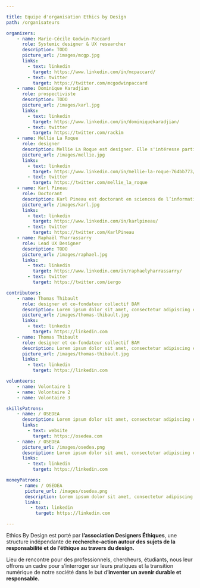 ```yaml
---

title: Equipe d'organisation Ethics by Design
path: /organisateurs

organizers:
    - name: Marie-Cécile Godwin-Paccard
      role: Systemic designer & UX researcher
      description: TODO
      picture_url: /images/mcgp.jpg
      links:
        - text: linkedin
          target: https://www.linkedin.com/in/mcpaccard/
        - text: twitter
          target: https://twitter.com/mcgodwinpaccard
    - name: Dominique Karadjian
      role: prospectiviste
      description: TODO
      picture_url: /images/karl.jpg
      links:
        - text: linkedin
          target: https://www.linkedin.com/in/dominiquekaradjian/
        - text: twitter
          target: https://twitter.com/rackim
    - name: Mellie La Roque
      role: designer
      description: Mellie La Roque est designer. Elle s'intéresse particulièrement au sujet de responsabilité du designer, de pratiques et méthodologies de design plus vertueuses - design systémique, sobriété numérique. 
      picture_url: /images/mellie.jpg
      links:
        - text: linkedin
          target: https://www.linkedin.com/in/mellie-la-roque-764bb773/
        - text: twitter
          target: https://twitter.com/mellie_la_roque
    - name: Karl Pineau
      role: Doctorant
      description: Karl Pineau est doctorant en sciences de l’information et de la communication. Il s’intéresse particulièrement aux notions de design de l’attention, design persuasif.
      picture_url: /images/karl.jpg
      links:
        - text: linkedin
          target: https://www.linkedin.com/in/karlpineau/
        - text: twitter
          target: https://twitter.com/KarlPineau
    - name: Raphaël Yharrassarry
      role: Lead UX Designer
      description: TODO
      picture_url: /images/raphael.jpg
      links:
        - text: linkedin
          target: https://www.linkedin.com/in/raphaelyharrassarry/
        - text: twitter
          target: https://twitter.com/iergo

contributors:
    - name: Thomas Thibault
      role: designer et co-fondateur collectif BAM
      description: Lorem ipsum dolor sit amet, consectetur adipiscing elit. Pellentesque volutpat sem consequat tincidunt posuere. Curabitur vel blandit mauris. Pellentesque volutpat.
      picture_url: /images/thomas-thibault.jpg
      links:
        - text: linkedin
          target: https://linkedin.com
    - name: Thomas Thibault
      role: designer et co-fondateur collectif BAM
      description: Lorem ipsum dolor sit amet, consectetur adipiscing elit. Pellentesque volutpat sem consequat tincidunt posuere. Curabitur vel blandit mauris. Pellentesque volutpat.
      picture_url: /images/thomas-thibault.jpg
      links:
        - text: linkedin
          target: https://linkedin.com

volunteers:
    - name: Volontaire 1
    - name: Volontaire 2
    - name: Volontaire 3

skillsPatrons:
    - name: / OSEDEA
      description: Lorem ipsum dolor sit amet, consectetur adipiscing elit. Pellentesque volutpat sem consequat tincidunt posuere. Curabitur vel blandit mauris. Pellentesque volutpat.
      links:
        - text: website
          target: https://osedea.com
    - name: / OSEDEA
      picture_url: /images/osedea.png
      description: Lorem ipsum dolor sit amet, consectetur adipiscing elit. Pellentesque volutpat sem consequat tincidunt posuere. Curabitur vel blandit mauris. Pellentesque volutpat.
      links:
        - text: linkedin
          target: https://linkedin.com

moneyPatrons:
     - name: / OSEDEA
       picture_url: /images/osedea.png
       description: Lorem ipsum dolor sit amet, consectetur adipiscing elit. Pellentesque volutpat sem consequat tincidunt posuere. Curabitur vel blandit mauris. Pellentesque volutpat.
       links:
         - text: linkedin
           target: https://linkedin.com

---
```


Ethics By Design est porté par **l’association Designers Éthiques**, une structure indépendante de **recherche-action autour des sujets de la responsabilité et de l’éthique au travers du design.**

Lieu de rencontre pour des professionnels, chercheurs, étudiants, nous leur offrons un cadre pour s’interroger sur leurs pratiques et la transition numérique de notre société dans le but d’**inventer un avenir durable et responsable.**
